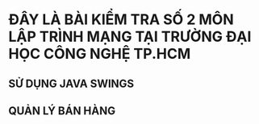 # ĐÂY LÀ BÀI KIỂM TRA SỐ 2 MÔN LẬP TRÌNH MẠNG TẠI TRƯỜNG ĐẠI HỌC CÔNG NGHỆ TP.HCM
## SỬ DỤNG JAVA SWINGS
## QUẢN LÝ BÁN HÀNG
